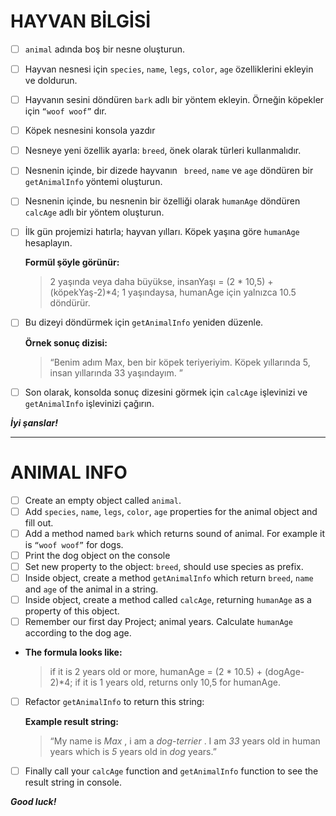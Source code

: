 # HAYVAN BİLGİSİ

* [ ] `animal` adında boş bir nesne oluşturun.
* [ ] Hayvan nesnesi için `species`, `name`, `legs`, `color`, `age` özelliklerini ekleyin ve doldurun.
* [ ] Hayvanın sesini döndüren `bark` adlı bir yöntem ekleyin. Örneğin köpekler için `“woof woof”` dır.
* [ ] Köpek nesnesini konsola yazdır
* [ ] Nesneye yeni özellik ayarla: `breed`, önek olarak türleri kullanmalıdır.
* [ ] Nesnenin içinde, bir dizede hayvanın ` breed`, `name` ve `age` döndüren bir `getAnimalInfo` yöntemi oluşturun.
* [ ] Nesnenin içinde, bu nesnenin bir özelliği olarak `humanAge` döndüren `calcAge` adlı bir yöntem oluşturun.
* [ ] İlk gün projemizi hatırla; hayvan yılları. Köpek yaşına göre `humanAge` hesaplayın.

  **Formül şöyle görünür:**

  > 2 yaşında veya daha büyükse,
  > insanYaşı = (2 * 10,5) + (köpekYaş-2)*4;
  > 1 yaşındaysa, humanAge için yalnızca 10.5 döndürür.
  >
* [ ] Bu dizeyi döndürmek için `getAnimalInfo` yeniden düzenle.

  **Örnek sonuç dizisi:**

  > “Benim adım Max, ben bir köpek teriyeriyim. Köpek yıllarında 5, insan yıllarında 33 yaşındayım. ”
  >
* [ ] Son olarak, konsolda sonuç dizesini görmek için `calcAge` işlevinizi ve `getAnimalInfo` işlevinizi çağırın.

***İyi şanslar!***

---

# ANIMAL INFO

* [ ] Create an empty object called `animal`.
* [ ] Add `species`, `name`, `legs`, `color`, `age` properties for the animal object and fill out.
* [ ] Add a method named `bark` which returns sound of animal. For example it is `“woof woof”` for dogs.
* [ ] Print the dog object on the console
* [ ] Set new property to the object: `breed`, should use species as prefix.
* [ ] Inside object, create a method `getAnimalInfo` which return `breed`, `name` and `age` of the animal in a string.
* [ ] Inside object, create a method called `calcAge`, returning `humanAge` as a property of this object.
* [ ] Remember our first day Project; animal years. Calculate `humanAge` according to the dog age.

* **The formula looks like:**

  > if it is 2 years old or more,
  > humanAge = (2 * 10.5) + (dogAge-2)*4;
  > if it is 1 years old, returns only 10,5 for humanAge.
  >

* [ ] Refactor `getAnimalInfo` to return this string:

  **Example result string:**

  > “My name is  *Max* , i am a  *dog-terrier* . I am *33* years old in human years which is *5* years old in *dog* years.”
  >
* [ ] Finally call your `calcAge` function and `getAnimalInfo` function to see the result string in console.

***Good luck!***
